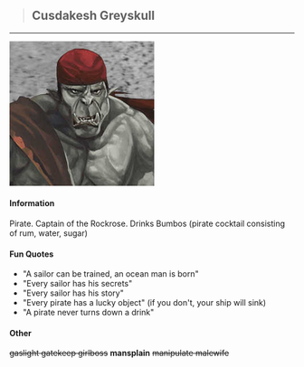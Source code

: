>## Cusdakesh Greyskull

--- 

![crunge](../../../Templates/images/crunge.jpeg "Crunge super swag")

#### Information

Pirate. Captain of the Rockrose. Drinks Bumbos (pirate cocktail consisting of rum, water, sugar)

#### Fun Quotes

- "A sailor can be trained, an ocean man is born"
- "Every sailor has his secrets"
- "Every sailor has his story"
- "Every pirate has a lucky object" (if you don't, your ship will sink)
- "A pirate never turns down a drink"

#### Other

~~gaslight gatekeep girlboss~~ **mansplain** ~~manipulate malewife~~
